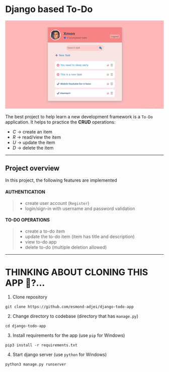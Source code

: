# Django based To-Do

![django todo app](django-todo-app.png)

The best project to help learn a new development framework is a `To-Do` application.
It helps to practice the **CRUD** operations:

- _C_ -> create an item
- _R_ -> read/view the item
- _U_ -> update the item
- _D_ -> delete the item

---

## Project overview

In this project, the following features are implemented

#### AUTHENTICATION

> - create user account (`Register`)
> - login/sign-in with username and password validation

#### TO-DO OPERATIONS

> - create a to-do item
> - update the to-do item (item has title and description)
> - view to-do app
> - delete to-do (multiple deletion allowed)

---

# THINKING ABOUT CLONING THIS APP 🤔?...

1. Clone repository

```
git clone https://github.com/esmond-adjei/django-todo-app
```

2. Change directory to codebase (directory that has `manage.py`)

```
cd django-todo-app
```

3. Install requirements for the app (use `pip` for Windows)

```
pip3 install -r requirements.txt
```

4. Start django server (use `python` for Windows)

```
python3 manage.py runserver
```
